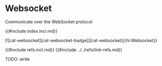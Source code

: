 # Websocket

Communicate over the WebSocket protocol

{{#include index.incl.md}}

[![cat-websocket][cat-websocket-badge]][cat-websocket]{{hi:Websocket}}

{{#include refs.incl.md}}
{{#include ../../refs/link-refs.md}}

<div class="hidden">
TODO: write
</div>
